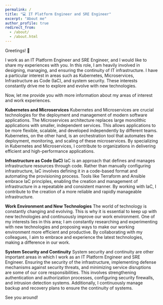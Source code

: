 ```yaml
---
permalink: /
title: "💻 IT Platform Engineer and SRE Engineer"
excerpt: "About me"
author_profile: true
redirect_from: 
  - /about/
  - /about.html
---
```


Greetings! 👋


I work as an IT Platform Engineer and SRE Engineer, and I would like to share my experiences with you. In this role, I am heavily involved in designing, managing, and ensuring the continuity of IT infrastructure. I have a particular interest in areas such as Kubernetes, Microservices, Infrastructure as Code (IaC), and system security. These interests constantly drive me to explore and evolve with new technologies. 

Now, let me provide you with more information about my areas of interest and work experiences.

**Kubernetes and Microservices**
Kubernetes and Microservices are crucial technologies for the deployment and management of modern software applications. The Microservices architecture replaces large monolithic applications with smaller, independent services. This allows applications to be more flexible, scalable, and developed independently by different teams. Kubernetes, on the other hand, is an orchestration tool that automates the deployment, monitoring, and scaling of these microservices. By specializing in Kubernetes and Microservices, I contribute to organizations in delivering efficient and high-performance applications.

**Infrastructure as Code (IaC)**
IaC is an approach that defines and manages infrastructure resources through code. Rather than manually configuring infrastructure, IaC involves defining it in a code-based format and automating the provisioning process. Tools like Terraform and Ansible embrace IaC principles, enabling the creation and management of infrastructure in a repeatable and consistent manner. By working with IaC, I contribute to the creation of a more reliable and rapidly manageable infrastructure.

**Work Environment and New Technologies**
The world of technology is constantly changing and evolving. This is why it is essential to keep up with new technologies and continuously improve our work environment. One of my interests lies in this area; I am constantly researching and experimenting with new technologies and proposing ways to make our working environment more efficient and productive. By collaborating with my colleagues, I aim to embrace and experience the latest technologies, making a difference in our work.

**System Security and Continuity**
System security and continuity are other important areas in which I work as an IT Platform Engineer and SRE Engineer. Ensuring the security of the infrastructure, implementing defense mechanisms against security threats, and minimizing service disruptions are some of our core responsibilities. This involves strengthening authentication and authorization processes, configuring security firewalls, and intrusion detection systems. Additionally, I continuously manage backup and recovery plans to ensure the continuity of systems.

See you around! 

